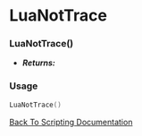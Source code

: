 # LuaNotTrace

### LuaNotTrace()
- ***Returns:*** 

### Usage

```Lua
LuaNotTrace()
```


[Back To Scripting Documentation](../README.md)
